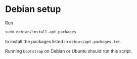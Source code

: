 # Debian setup

Run

```bash
sudo debian/install-apt-packages
```

to install the packages listed in `debian/apt-packages.txt`.

Running `bootstrap` on Debian or Ubuntu should run this script.